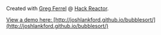 Created with [Greg Ferrel](https://github.com/gregerg "gregerg") @ [Hack Reactor](www.hackreactor.com "Hack Reactor").

[View a demo here: ](http://joshlankford.github.io/bubblesort/ "Bubble Sort")[http://joshlankford.github.io/bubblesort/](http://joshlankford.github.io/bubblesort/)